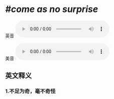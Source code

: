 # ***\#come as no surprise*** 
英音
<audio src="./media/come as no surprise1_AAC.aac" controls="controls"></audio>

美音
<audio src="./media/come as no surprise2_AAC.aac" controls="controls"></audio>



  

英文释义
---
### 1.**不足为奇，毫不奇怪**  


